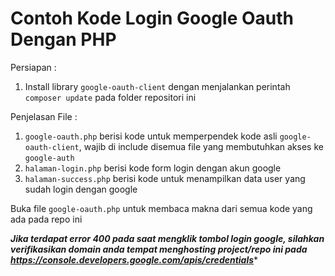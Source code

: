 # Contoh Kode Login Google Oauth Dengan PHP
Persiapan :
1. Install library `google-oauth-client` dengan menjalankan perintah `composer update` pada folder repositori ini

Penjelasan File :
1. `google-oauth.php` berisi kode untuk memperpendek kode asli `google-oauth-client`, wajib di include disemua file yang membutuhkan akses ke `google-auth`
1. `halaman-login.php` berisi kode form login dengan akun google
1. `halaman-success.php` berisi kode untuk menampilkan data user yang sudah login dengan google

Buka file `google-oauth.php` untuk membaca makna dari semua kode yang ada pada repo ini

***Jika terdapat error 400 pada saat mengklik tombol login google, silahkan verifikasikan domain anda tempat menghosting project/repo ini pada https://console.developers.google.com/apis/credentials****
